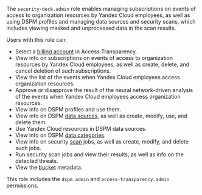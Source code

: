 The `security-deck.admin` role enables managing subscriptions on events of access to organization resources by Yandex Cloud employees, as well as using DSPM profiles and managing data sources and security scans, which includes viewing masked and unprocessed data in the scan results.

Users with this role can:
* Select a [billing account](../../billing/concepts/billing-account.md) in Access Transparency.
* View info on subscriptions on events of access to organization resources by Yandex Cloud employees, as well as create, delete, and cancel deletion of such subscriptions.
* View the list of the events when Yandex Cloud employees access organization resources.
* Approve or disapprove the result of the neural network-driven analysis of the events when Yandex Cloud employees access organization resources.
* View info on DSPM profiles and use them.
* View info on DSPM [data sources](../../security-deck/concepts/dspm.md#data-source), as well as create, modify, use, and delete them.
* Use Yandex Cloud resources in DSPM data sources.
* View info on DSPM [data categories](../../security-deck/concepts/dspm.md#data-categories).
* View info on security [scan](../../security-deck/concepts/dspm.md#scanning) jobs, as well as create, modify, and delete such jobs.
* Run security scan jobs and view their results, as well as info on the detected threats.
* View the [bucket](../../storage/concepts/bucket.md) metadata.

This role includes the `dspm.admin` and `access-transparency.admin` permissions.
